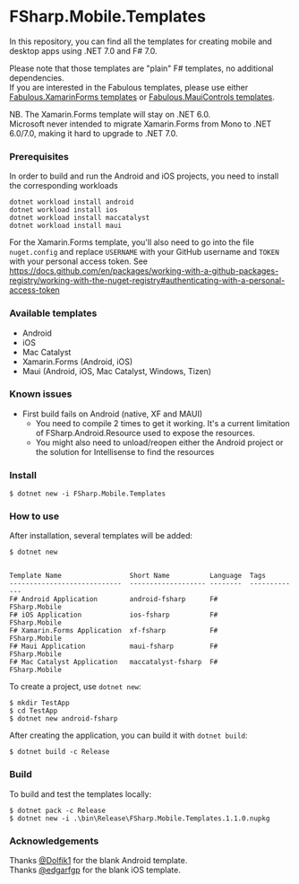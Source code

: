 # FSharp.Mobile.Templates

In this repository, you can find all the templates for creating mobile and desktop apps using .NET 7.0 and F# 7.0.

Please note that those templates are "plain" F# templates, no additional dependencies.  
If you are interested in the Fabulous templates, please use either [Fabulous.XamarinForms templates](https://github.com/fabulous-dev/Fabulous.XamarinForms) or [Fabulous.MauiControls templates](https://github.com/fabulous-dev/Fabulous.MauiControls).

NB. The Xamarin.Forms template will stay on .NET 6.0.  
Microsoft never intended to migrate Xamarin.Forms from Mono to .NET 6.0/7.0, making it hard to upgrade to .NET 7.0.

### Prerequisites
In order to build and run the Android and iOS projects, you need to install the corresponding workloads
```
dotnet workload install android
dotnet workload install ios
dotnet workload install maccatalyst
dotnet workload install maui
```

For the Xamarin.Forms template, you'll also need to go into the file `nuget.config` and replace `USERNAME` with your GitHub username and `TOKEN` with your personal access token.
See https://docs.github.com/en/packages/working-with-a-github-packages-registry/working-with-the-nuget-registry#authenticating-with-a-personal-access-token

### Available templates
- Android
- iOS
- Mac Catalyst
- Xamarin.Forms (Android, iOS)
- Maui (Android, iOS, Mac Catalyst, Windows, Tizen)

### Known issues

- First build fails on Android (native, XF and MAUI)
  - You need to compile 2 times to get it working. It's a current limitation of FSharp.Android.Resource used to expose the resources.
  - You might also need to unload/reopen either the Android project or the solution for Intellisense to find the resources

### Install

```
$ dotnet new -i FSharp.Mobile.Templates
```

### How to use

After installation, several templates will be added:

```
$ dotnet new


Template Name                 Short Name          Language  Tags         
----------------------------  ------------------- --------  -------------
F# Android Application        android-fsharp      F#        FSharp.Mobile
F# iOS Application            ios-fsharp          F#        FSharp.Mobile
F# Xamarin.Forms Application  xf-fsharp           F#        FSharp.Mobile
F# Maui Application           maui-fsharp         F#        FSharp.Mobile
F# Mac Catalyst Application   maccatalyst-fsharp  F#        FSharp.Mobile
```

To create a project, use `dotnet new`:

```
$ mkdir TestApp
$ cd TestApp
$ dotnet new android-fsharp
```

After creating the application, you can build it with `dotnet build`:

```
$ dotnet build -c Release
```

### Build

To build and test the templates locally:

```
$ dotnet pack -c Release
$ dotnet new -i .\bin\Release\FSharp.Mobile.Templates.1.1.0.nupkg
```

### Acknowledgements

Thanks [@Dolfik1](https://github.com/Dolfik1) for the blank Android template.  
Thanks [@edgarfgp](https://github.com/edgarfgp) for the blank iOS template.
